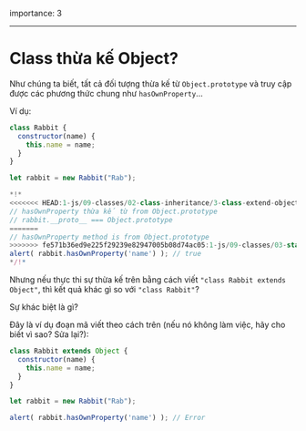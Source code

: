 importance: 3

---

# Class thừa kế Object?

Như chúng ta biết, tất cả đối tượng thừa kế từ `Object.prototype` và truy cập được các phương thức chung như `hasOwnProperty`...

Ví dụ:

```js run
class Rabbit {
  constructor(name) {
    this.name = name;
  }
}

let rabbit = new Rabbit("Rab");

*!*
<<<<<<< HEAD:1-js/09-classes/02-class-inheritance/3-class-extend-object/task.md
// hasOwnProperty thừa kế từ from Object.prototype
// rabbit.__proto__ === Object.prototype
=======
// hasOwnProperty method is from Object.prototype
>>>>>>> fe571b36ed9e225f29239e82947005b08d74ac05:1-js/09-classes/03-static-properties-methods/3-class-extend-object/task.md
alert( rabbit.hasOwnProperty('name') ); // true
*/!*
```

Nhưng nếu thực thi sự thừa kế trên bằng cách viết `"class Rabbit extends Object"`, thì kết quả khác gì so với `"class Rabbit"`?

Sự khác biệt là gì?

Đây là ví dụ đoạn mã viết theo cách trên (nếu nó không làm việc, hãy cho biết vì sao? Sửa lại?):

```js
class Rabbit extends Object {
  constructor(name) {
    this.name = name;
  }
}

let rabbit = new Rabbit("Rab");

alert( rabbit.hasOwnProperty('name') ); // Error
```

